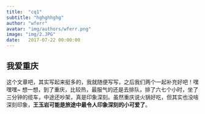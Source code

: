```yaml
---
title:  "cq1"
subtitle: "hghghhghg"
author: "wferr"
avatar: "img/authors/wferr.png"
image: "img/2.JPG"
date:   2017-07-22 00:00:00
---
```


## 我爱重庆

这个文章吧，其实写起来挺多的，我就随便写写，之后我们两个一起补充好吧！嘿嘿嘿~
想一想，到了重庆，比较热，最服气的还是去排队，排了六七个小时，坐了三分钟的缆车，中途还吵架，真是印象深刻。虽然重庆说火锅好吃，但其实也没啥深刻印象，**王玉岩可能是旅途中最令人印象深刻的小可爱了**。



